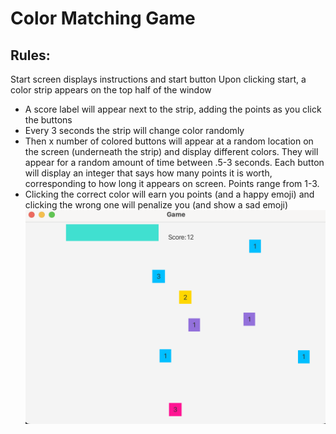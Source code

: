# Color Matching Game
## Rules:
Start screen displays instructions and start button
Upon clicking start, a color strip appears on the top half of the window
- A score label will appear next to the strip, adding the points as you click the buttons
- Every 3 seconds the strip will change color randomly
- Then x number of colored buttons will appear at a random location on the screen (underneath the strip) and display different colors. They will appear for a random amount of time between .5-3 seconds. Each button will display an integer that says how many points it is worth, corresponding to how long it appears on screen. Points range from 1-3.
- Clicking the correct color will earn you points (and a happy emoji) and clicking the wrong one will penalize you (and show a sad emoji)
  ![image](src/Screenshot.png)
